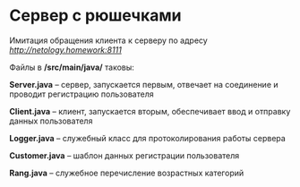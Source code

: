 # Сервер с рюшечками
Имитация обращения клиента к серверу по адресу *http://netology.homework:8111*

Файлы в **/src/main/java/** таковы:

__Server.java__ – сервер, запускается первым, отвечает на соединение и проводит регистрацию пользователя

__Client.java__ – клиент, запускается вторым, обеспечивает ввод и отправку данных пользователя

__Logger.java__ – служебный класс для протоколирования работы сервера

__Customer.java__ – шаблон данных регистрации пользователя

__Rang.java__ – служебное перечисление возрастных категорий
